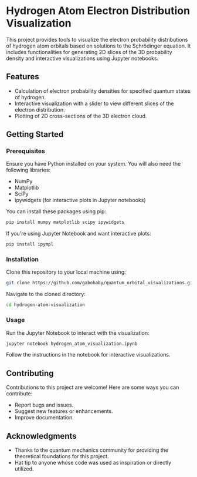 # Hydrogen Atom Electron Distribution Visualization

This project provides tools to visualize the electron probability distributions of hydrogen atom orbitals based on solutions to the Schrödinger equation. It includes functionalities for generating 2D slices of the 3D probability density and interactive visualizations using Jupyter notebooks.

## Features

- Calculation of electron probability densities for specified quantum states of hydrogen.
- Interactive visualization with a slider to view different slices of the electron distribution.
- Plotting of 2D cross-sections of the 3D electron cloud.

## Getting Started

### Prerequisites

Ensure you have Python installed on your system. You will also need the following libraries:
- NumPy
- Matplotlib
- SciPy
- ipywidgets (for interactive plots in Jupyter notebooks)

You can install these packages using pip:

```bash
pip install numpy matplotlib scipy ipywidgets
```

If you're using Jupyter Notebook and want interactive plots:

```bash
pip install ipympl
```

### Installation

Clone this repository to your local machine using:

```bash
git clone https://github.com/gabobaby/quantum_orbital_visualizations.git
```

Navigate to the cloned directory:

```bash
cd hydrogen-atom-visualization
```

### Usage

Run the Jupyter Notebook to interact with the visualization:

```bash
jupyter notebook hydrogen_atom_visualization.ipynb
```

Follow the instructions in the notebook for interactive visualizations.

## Contributing

Contributions to this project are welcome! Here are some ways you can contribute:
- Report bugs and issues.
- Suggest new features or enhancements.
- Improve documentation.

## Acknowledgments

- Thanks to the quantum mechanics community for providing the theoretical foundations for this project.
- Hat tip to anyone whose code was used as inspiration or directly utilized.

